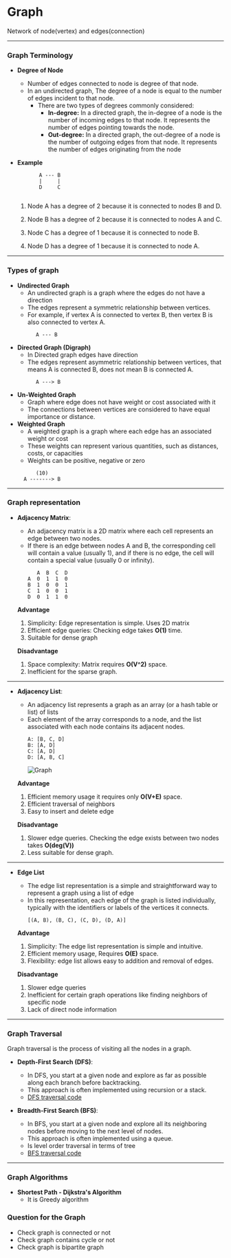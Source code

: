 # Graph
Network of node(vertex) and edges(connection)


---

### Graph Terminology
- **Degree of Node**
  - Number of edges connected to node is degree of that node.
  - In an undirected graph, The degree of a node is equal to the number of edges incident to that node.
    - There are two types of degrees commonly considered:
      - **In-degree:** In a directed graph, the in-degree of a node is the number of incoming edges to that node. It represents the number of edges pointing towards the node. 
      - **Out-degree:** In a directed graph, the out-degree of a node is the number of outgoing edges from that node. It represents the number of edges originating from the node
        
- **Example**
  ```agsl
         A --- B
         |     |
         D     C
        
    ```
  1. Node A has a degree of 2 because it is connected to nodes B and D.
      
  2. Node B has a degree of 2 because it is connected to nodes A and C.
    
  3. Node C has a degree of 1 because it is connected to node B.
      
  4. Node D has a degree of 1 because it is connected to node A.
      

---
### Types of graph
- **Undirected Graph**
  - An undirected graph is a graph where the edges do not have a direction
  - The edges represent a symmetric relationship between vertices. 
  - For example, if vertex A is connected to vertex B, then vertex B is also connected to vertex A.
  ```agsl
        A --- B
  ```
- **Directed Graph (Digraph)**
  - In Directed graph edges have direction
  - The edges represent asymmetric relationship between vertices, that means A is connected B, does not mean B is connected A.
  ```agsl
        A ---> B
  ```
- **Un-Weighted Graph**
  - Graph where edge does not have weight or cost associated with it
  - The connections between vertices are considered to have equal importance or distance.
- **Weighted Graph**
  - A weighted graph is a graph where each edge has an associated weight or cost
  - These weights can represent various quantities, such as distances, costs, or capacities
  - Weights can be positive, negative or zero
  ```agsl
        (10)
    A -------> B
  ```
---

### Graph representation
- **Adjacency Matrix**:
  - An adjacency matrix is a 2D matrix where each cell represents an edge between two nodes.
  - If there is an edge between nodes A and B, the corresponding cell will contain a value (usually 1), and if there is no edge, the cell will contain a special value (usually 0 or infinity).
    ```agsl
       A  B  C  D
    A  0  1  1  0
    B  1  0  0  1
    C  1  0  0  1
    D  0  1  1  0
    ```
  **Advantage** 
  1. Simplicity: Edge representation is simple. Uses 2D matrix
  2. Efficient edge queries: Checking edge takes **O(1)** time.
  3. Suitable for dense graph
 
  **Disadvantage**
  1. Space complexity: Matrix requires **O(V^2)** space.
  2. Inefficient for the sparse graph.

---

- **Adjacency List**:
  - An adjacency list represents a graph as an array (or a hash table or list) of lists
  - Each element of the array corresponds to a node, and the list associated with each node contains its adjacent nodes.
    ```agsl
    A: [B, C, D]
    B: [A, D]
    C: [A, D]
    D: [A, B, C]
    ```
    ![Graph](https://www.plantuml.com/plantuml/dpng/SoWkIImgAStDuIejJarEB4vLS8IpdE0iPpZBXSjHGLSNA0McdC4KKD0PGZb1A8VKl1IWaG00)
  
  **Advantage**
  1. Efficient memory usage it requires only **O(V+E)** space.
  2. Efficient traversal of neighbors 
  3. Easy to insert and delete edge

  **Disadvantage**
  1. Slower edge queries. Checking the edge exists between two nodes takes **O(deg(V))**
  2. Less suitable for dense graph.


---

- **Edge List**
  - The edge list representation is a simple and straightforward way to represent a graph using a list of edge
  -  In this representation, each edge of the graph is listed individually, typically with the identifiers or labels of the vertices it connects.
      ```agsl
      [(A, B), (B, C), (C, D), (D, A)]
      ```
  **Advantage**
  1. Simplicity: The edge list representation is simple and intuitive.
  2. Efficient memory usage, Requires **O(E)** space.
  3. Flexibility: edge list allows easy to addition and removal of edges.

  **Disadvantage**
  1. Slower edge queries
  2. Inefficient for certain graph operations like finding neighbors of specific node
  3. Lack of direct node information
---

### Graph Traversal
Graph traversal is the process of visiting all the nodes in a graph.
- **Depth-First Search (DFS)**: 
  - In DFS, you start at a given node and explore as far as possible along each branch before backtracking. 
  - This approach is often implemented using recursion or a stack.
  - [DFS traversal code](DfsTraversal.kt)

- **Breadth-First Search (BFS)**: 
  - In BFS, you start at a given node and explore all its neighboring nodes before moving to the next level of nodes. 
  - This approach is often implemented using a queue.
  - Is level order traversal in terms of tree
  - [BFS traversal code](BfsTraversal.kt)


---

### Graph Algorithms
- **Shortest Path - Dijkstra's Algorithm**
  - It is Greedy algorithm


### Question for the Graph
- Check graph is connected or not
- Check graph contains cycle or not
- Check graph is bipartite graph